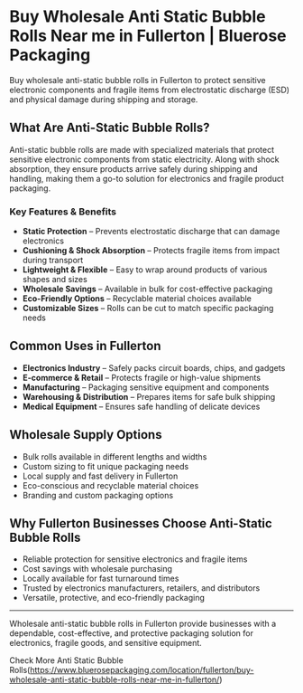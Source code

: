 # Buy Wholesale Anti Static Bubble Rolls Near me in Fullerton | Bluerose Packaging

Buy wholesale anti-static bubble rolls in Fullerton to protect sensitive electronic components and fragile items from electrostatic discharge (ESD) and physical damage during shipping and storage.

## What Are Anti-Static Bubble Rolls?

Anti-static bubble rolls are made with specialized materials that protect sensitive electronic components from static electricity. Along with shock absorption, they ensure products arrive safely during shipping and handling, making them a go-to solution for electronics and fragile product packaging.

### Key Features & Benefits

- **Static Protection** – Prevents electrostatic discharge that can damage electronics  
- **Cushioning & Shock Absorption** – Protects fragile items from impact during transport  
- **Lightweight & Flexible** – Easy to wrap around products of various shapes and sizes  
- **Wholesale Savings** – Available in bulk for cost-effective packaging  
- **Eco-Friendly Options** – Recyclable material choices available  
- **Customizable Sizes** – Rolls can be cut to match specific packaging needs  

## Common Uses in Fullerton

- **Electronics Industry** – Safely packs circuit boards, chips, and gadgets  
- **E-commerce & Retail** – Protects fragile or high-value shipments  
- **Manufacturing** – Packaging sensitive equipment and components  
- **Warehousing & Distribution** – Prepares items for safe bulk shipping  
- **Medical Equipment** – Ensures safe handling of delicate devices  

## Wholesale Supply Options

- Bulk rolls available in different lengths and widths  
- Custom sizing to fit unique packaging needs  
- Local supply and fast delivery in Fullerton  
- Eco-conscious and recyclable material choices  
- Branding and custom packaging options  

## Why Fullerton Businesses Choose Anti-Static Bubble Rolls

- Reliable protection for sensitive electronics and fragile items  
- Cost savings with wholesale purchasing  
- Locally available for fast turnaround times  
- Trusted by electronics manufacturers, retailers, and distributors  
- Versatile, protective, and eco-friendly packaging  

---

Wholesale anti-static bubble rolls in Fullerton provide businesses with a dependable, cost-effective, and protective packaging solution for electronics, fragile goods, and sensitive equipment.

Check More Anti Static Bubble Rolls(https://www.bluerosepackaging.com/location/fullerton/buy-wholesale-anti-static-bubble-rolls-near-me-in-fullerton/)
